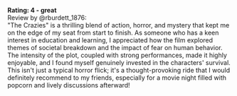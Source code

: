 **Rating: 4 - great**  
Review by @rburdett_1876:  
"The Crazies" is a thrilling blend of action, horror, and mystery that kept me on the edge of my seat from start to finish. As someone who has a keen interest in education and learning, I appreciated how the film explored themes of societal breakdown and the impact of fear on human behavior. The intensity of the plot, coupled with strong performances, made it highly enjoyable, and I found myself genuinely invested in the characters' survival. This isn't just a typical horror flick; it's a thought-provoking ride that I would definitely recommend to my friends, especially for a movie night filled with popcorn and lively discussions afterward!